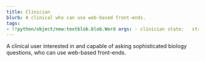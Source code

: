 ```yaml
---
title: Clinician
blurb: A clinical who can use web-based front-ends.
tags:
- !!python/object/new:textblob.blob.Word args: - clinician state:   string: clinician   pos_tag: null
---
```

A clinical user interested in and capable of asking sophisticated biology questions, who can use web-based front-ends.